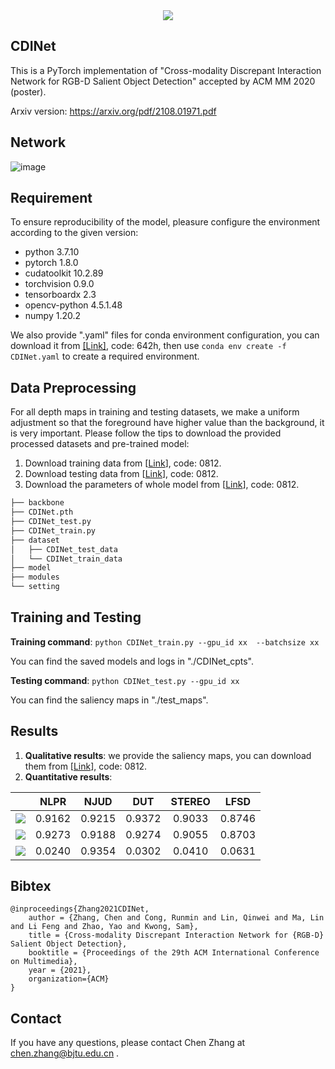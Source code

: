 <div align=center>
<img src = https://2021.acmmm.org/img/acmmm2021_logo.1f9d3343.png>
</div>

## CDINet

This is a PyTorch implementation of "Cross-modality Discrepant Interaction Network for RGB-D Salient Object Detection" accepted by ACM MM 2020 (poster).

Arxiv version: https://arxiv.org/pdf/2108.01971.pdf

## Network
![image](https://user-images.githubusercontent.com/45169768/129518120-d6ffaf4c-896b-4030-8b48-fc586998b417.png)

## Requirement

To ensure reproducibility of the model, pleasure configure the environment according to the given version:

- python 3.7.10
- pytorch 1.8.0
- cudatoolkit 10.2.89
- torchvision 0.9.0
- tensorboardx 2.3
- opencv-python 4.5.1.48
- numpy 1.20.2



We also provide ".yaml" files for conda environment configuration, you can download it from [[Link]](https://pan.baidu.com/s/1o7yo6_86K1Ey6ZHhpiwRyg), code: 642h, then use `conda env create -f CDINet.yaml` to create a required environment.



## Data Preprocessing

For all depth maps in training and testing datasets, we make a uniform adjustment so that  the foreground have higher value than the background, it is very important. Please follow the tips to download the provided processed datasets and pre-trained model:

1. Download training data  from [[Link](https://pan.baidu.com/s/1jm-B10GfOinp9G17VsxH_A)], code: 0812.
2. Download testing data from [[Link](https://pan.baidu.com/s/1PncdQcU5jptqYjfwJfBopA)], code: 0812.
3. Download the parameters of whole model from  [[Link](https://pan.baidu.com/s/1b9mtXawoTktO7mmWdS1ccA)], code: 0812.

```python
├── backbone 
├── CDINet.pth
├── CDINet_test.py
├── CDINet_train.py
├── dataset
│   ├── CDINet_test_data
│   └── CDINet_train_data
├── model
├── modules
└── setting
```





## Training and Testing

**Training command**: `python CDINet_train.py --gpu_id xx  --batchsize xx`

You can find the saved models and logs in "./CDINet_cpts".


**Testing command**: `python CDINet_test.py --gpu_id xx` 

You can find the saliency maps in "./test_maps".



## Results

1. **Qualitative results**: we provide the saliency maps, you can download them from [[Link](https://pan.baidu.com/s/1yDlwuOgqTKkO3LDXqyfQ2w)], code: 0812.
2. **Quantitative results**: 


|              |  NLPR  |  NJUD  |  DUT   | STEREO |  LFSD  |
| :----------: | :----: | :----: | :----: | :----: | :----: |
| ![](https://latex.codecogs.com/svg.image?F_{max}) | 0.9162 | 0.9215 | 0.9372 | 0.9033 | 0.8746 |
| ![](https://latex.codecogs.com/svg.image?S_{\alpha}) | 0.9273 | 0.9188 | 0.9274 | 0.9055 | 0.8703 |
| ![](https://latex.codecogs.com/svg.image?MAE)   | 0.0240 | 0.9354 | 0.0302 | 0.0410 | 0.0631 |


## Bibtex

```
@inproceedings{Zhang2021CDINet, 
    author = {Zhang, Chen and Cong, Runmin and Lin, Qinwei and Ma, Lin and Li Feng and Zhao, Yao and Kwong, Sam},   
    title = {Cross-modality Discrepant Interaction Network for {RGB-D} Salient Object Detection},     
    booktitle = {Proceedings of the 29th ACM International Conference on Multimedia},     
    year = {2021},
    organization={ACM}
} 
```



## Contact

If you have any questions, please contact Chen Zhang at [chen.zhang@bjtu.edu.cn](mailto:chen.zhang@bjtu.edu.cn) .
